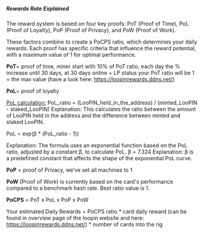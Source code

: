 ##### Rewards Rate Explained

The reward system is based on four key proofs: PoT (Proof of Time), PoL (Proof of Loyalty), PoP (Proof of Privacy), and PoW (Proof of Work). 

These factors combine to create a PoCPS ratio, which determines your daily rewards. Each proof has specific criteria that influence the reward potential, with a maximum value of 1 for optimal performance. 

**PoT**= proof of time, miner start with 10% of PoT ratio, each day the % increase until 30 days, at 30 days online + LP status your PoT ratio will be 1 = the max value (have a look here: https://loopinrewards.ddns.net/)

**PoL**= proof of loyalty 

<u>PoL calculation:</u>
PoL_ratio = (LooPIN_held_in_the_address) / (minted_LooPIN - staked_LooPIN)
Explanation: This calculates the ratio between the amount of LooPIN held in the address and the difference between minted and staked LooPIN.

PoL = exp(β * (PoL_ratio - 1))

Explanation: The formula uses an exponential function based on the PoL ratio, adjusted by a constant β, to calculate PoL.
β = 7.324
Explanation: β is a predefined constant that affects the shape of the exponential PoL curve.

**PoP** = proof of Privacy, we’ve set all machines to 1 

**PoW** (Proof of Work) is currently based on the card's performance compared to a benchmark hash rate. Best ratio value is 1. 

 

**PoCPS** = PoT x PoL x PoP x PoW 

Your estimated Daily Rewards = PoCPS ratio * card daily reward (can be found in overview page of the loopin website and here:  https://loopinrewards.ddns.net/) * number of cards into the rig